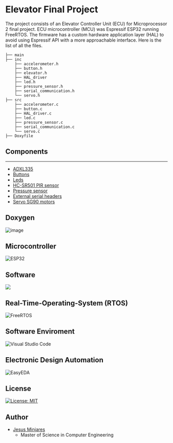 # Elevator Final Project
The project consists of an Elevator Controller Unit (ECU) for Microprocessor 2 final project. ECU microcontroller (MCU) was Espressif ESP32 running FreeRTOS. The firmware has a custom hardware application layer (HAL) to avoid using Espressif API with a more approachable interface. Here is the list of all the files.
```
├── main
├── inc
    ├── accelerometer.h
    ├── button.h
    ├── elevator.h
    ├── HAL_driver
    ├── led.h
    ├── pressure_sensor.h
    ├── serial_communication.h
    └── servo.h
├── src
    ├── accelerometer.c
    ├── button.c
    ├── HAL_driver.c
    ├── led.c
    ├── pressure_sensor.c
    ├── serial_communication.c
    └── servo.c
├── Doxyfile
```
## Components
---
* [ADXL335](https://www.adafruit.com/product/163)
* [Buttons](https://www.amazon.com/6x6x6mm-Momentary-Push-Button-Switch/dp/B01GN79QF8)
* [Leds](https://www.amazon.com/Assorted-Lighting-Electronics-Components-Emitting/dp/B01CUGAFEC/ref=sr_1_4?keywords=LED%2Bsmd%2B0608&qid=1638487354&s=industrial&sr=1-4&th=1)
* [HC-SR501 PIR sensor](https://www.amazon.com/DIYmall-HC-SR501-Motion-Infrared-Arduino/dp/B012ZZ4LPM)
* [Pressure sensor](https://www.amazon.com/Adafruit-Round-Force-Sensitive-Resistor-FSR/dp/B00XW2MIRQ/ref=sr_1_3?crid=1OGXQK6UD8IA6&keywords=force+sensitive+resistor&qid=1638487910&s=electronics&sprefix=Force+%2Celectronics%2C203&sr=1-3)
* [External serial headers](https://www.amazon.com/DEPEPE-2-54mm-Headers-Arduino-Prototype/dp/B074HVBTZ4/ref=sr_1_15_sspa?keywords=external+header+pin&qid=1638487958&sr=8-15-spons&psc=1&spLa=ZW5jcnlwdGVkUXVhbGlmaWVyPUE4VUdQU09GMktDWlYmZW5jcnlwdGVkSWQ9QTAyMDgxMjQyMlRYNU5ENUxWVk5BJmVuY3J5cHRlZEFkSWQ9QTAxMzc4ODA2MzVFREQ2TURXSVYmd2lkZ2V0TmFtZT1zcF9tdGYmYWN0aW9uPWNsaWNrUmVkaXJlY3QmZG9Ob3RMb2dDbGljaz10cnVl)
* [Servo SG90 motors](https://www.amazon.com/Micro-Servos-Helicopter-Airplane-Controls/dp/B07MLR1498/ref=sr_1_1_sspa?keywords=SG90&qid=1638487991&sr=8-1-spons&spLa=ZW5jcnlwdGVkUXVhbGlmaWVyPUEzRjRJWkkzMDFVMU45JmVuY3J5cHRlZElkPUEwODg1OTc2M0lBNjZSVzNFNUpPOSZlbmNyeXB0ZWRBZElkPUEwNjU4NjQ2MlVBWjVRWlZaM1A5VCZ3aWRnZXROYW1lPXNwX2F0ZiZhY3Rpb249Y2xpY2tSZWRpcmVjdCZkb05vdExvZ0NsaWNrPXRydWU&th=1)

## Doxygen
![image](https://user-images.githubusercontent.com/60948298/144520203-1a12df03-c54e-4767-9a92-effcdff6a5b9.png)

## **Microcontroller**
![ESP32](https://img.shields.io/static/v1?label=&logo=espressif&message=ESP32&color=000000)

## **Software**
![](https://img.shields.io/badge/Code-C-informational?style=flat&logo=C&color=003B57)

## **Real-Time-Operating-System (RTOS)**
![FreeRTOS](https://img.shields.io/static/v1?label=OS&message=FreeRTOS&color=green&logo=data:image/png;base64,iVBORw0KGgoAAAANSUhEUgAAAGMAAAAmCAIAAABfzLIdAAAKgklEQVR42u2aBVRcOxPHee7u7u7%2BWqzu7u7u7u4GNZy6UeVRd1rcXWpI3Ys7VH4f817ellvuYdnPy5ycPXeTySb5Z%2FKfyew1u3235BflXUo%2FnXQ99j4ucVcyzhUW5ZdA5m%2Bk0nKubw5fPH5nyyHbaleUSbvbbo92ycpPL4kUQNJWQruizNjX5WJ68t9IXc%2B6NHFXGxpGejT0iHJOvh6XnnsjOz%2Fj%2FixpOdcSrkVzvIa71wOT6fu6ZOal%2FonU6qBZVI3yaIxlKWOrkLhLQcP%2FqA8y7pEOfDXLyEsZ8UcDvh887qaUCgsLHdbbpKSk8Hzz5s209DSpz8jMsF05jc%2F7BCz3KEeQGbezRX5hrhnI8WWoe92U7CtKIz09vc1M85iYaJ4DgwPaTagu9YmJCe3nmfP5X7KSW7du3fxLeP6n9z2XekoI62zKCbOA5L0CW0FR3j2R8vI90mGWtRYpLG7YsGEd75a%2BffuOGzdu06ZNV69eZQYlBp41a1anTp06llnWr1%2BPdWsXcOLEiWnTptWoUeP9999%2FuVg%2B%2FvjjBg0a2NjYnDt3TsYtTWg9dOhQt27dvv7661dfffXNN9%2F85ZdfhgwZ4uvrqx0L2hrmXhd84i8Hm%2Fkm7uRpwq7WBUX5JZCKio7id496e4KUYH8q4aRCavny5Waly9NPPz1w4EDwUtvFPJ5%2F%2FnkzY6Ry5cpXrlwxnPrly5d79%2B796KOPltblmWeemTBhAvO%2Fp5lcv369fv36DzzwgLYjlS1atKCjoX5uQbZQFSevVKQ6LrDsY9N40NJWvW0a9nKtxgOlr22TrvbWgpS9vb2M8dRTT73xl7z00ksPP%2FywGv7333%2B%2FePGiTBqgLSwsnrtbWJhoPvjgg88%2B%2B2yJ1latWl24cEHN6tSpU9iO%2BnHG%2BvXXX7EsS0vLTz75xHDcOnXqqHGVFBQUVK1aVRQeeeSRH374oVGjRg0bNvzqq6%2F4KmCFhYUxTyOQQtvRbcEStxnaYu82LzcvFx07OzsZlfGCg4OPFUtsbOzevXu7dOny0EMPSSuWlZOTI7yQmpoaHx8fbSAHDx4UNVDmUERFRRm2njx5kr7KHD788ENRBtOhQ4d6eXmhcP78eUA5ffr0%2Fv37sRcQF522bduWMBDOsjS9%2BOKLS5Ys4ffZBmz27Nmz9G3WrBk%2F6%2B%2FvX1RUVHakyiQKqebNmzOeYkdGysjI6Nmzp7S%2B9tprZ86cASZFooZCk6jBF4DICS2hoIbr2rWrMiUOPtDk5eXdMhDGZScGDRokamzVhg0bDKmnSZMm0gSZJicnqybpm5aWFh4eDnZ8NQKp%2FPz8GY6jL1%2B5LPySmJQo9SmpKeMXD4DLDZHieMNHJXBkVHUWjh49KhulFfZTIYVJqllqKVy4CZPBLejQdlZW1k8%2F%2FSS%2FWa1aNSxRwfH9999LvZOTU3Z29j3JHjGap5Tv8%2Fb1ajPZUuv79JG6ceOGHH5k586dcIQpSOFPRY3VRkZGsnk6vn%2Fz5s2KjEJDQ2Xx1CsEZ8%2BenZsLgeiL8UhJlGAkUmgmiouBaL29vVlbuZFiqT%2F%2F%2FLOoEZdcu3ZNf3mcoxdeeEH0nZ2dOR%2BCVPv27aXyyy%2B%2FVITwn0dq4sSJ0vrNN9%2FExcWx2nIjBfuIiwT6jRs36puDcrLys9BWZmam1GPaKj4ghoqIiBBOMBWpTjZW7WdbdZxj3WGuVZ9V1XigUNPN0RraKoGUYdTDShYsWCA%2Bm8%2F58%2BeLFZQbKfyp6Dz22GOBgYHKPHUOYOfOnaVL69at4QFFvoQdij2ffPLJXr16HT9%2BHGTLjxSyadeaNR7O2uK2Y5XMVSH1zjvvNG7cmEkg1atXxwdL%2FRNPPDFy5EimwtaZgpSPj4%2FyejExMbIwfSGGkC716tUz3EVQY5ISSSgu69ChA1avnaSpUYIyfoWUVphK7dq1165dm5CQIDRhClK7d%2B9WMZfS0ZcxY8ZIl5o1a166dMnQ3IhgXFxcPvvsM1FQmzpixAiOOQpGI8XWefkfXr9jeUhEoNScOHXMYdPc7nPqljh90OfnxcJKhAj4JDrn1Ij1mYiUik6534lO2W0KYzdESh1DxoUioHaZsIIVojAunkLW73Lpu7p6u3mVucrsPLRt3tpxvV2r91hUa%2FH66bm5OYKUmg3siLNjGW5ublw4VDiDtZuOVFBQkLo2gX5ZTh%2F3cOmCv9N6GzEuAlfiewcHB9hDgdW%2Ff39uBUYgxQ91n1%2FHZfMiztoad5fOi60Guzb12L%2BJuE4UtIwugTJGBJVwRxfLsrW1Nf30JSUlCbPw6enpqcN6avJYtPzs2LFjCRp0NJke18lKlSopmueqwGaUFSkOc7s55uHhYTwDfJcl1t7%2BRwzH0IkSGIbshzR9%2BumndGdCpiBFPE2rqHFf04de0kFkMkR%2F3bp1YiP6yGKqUJV0WbFiBUMYESW0nWW%2BesNyL7%2FDO%2Fa6t59rsW7TKp4pPgFe7KoOUhIBwSlqYAnQTYk88Q%2Bixj1WbERHQEddOTm5wpX6worIKEgvwhrALStSqLaeZt7FzrKLnQWlu7M1n1LazK6UkHBKHykWPHjwYGklbmCTTUFKcmGKqshb6FAVu0KKTpTbtWtXxlgcNKFXdSs0AinkwsUL%2BDhtSUpOYuyy3JC5zUvAEhAQYEqMjuCScKyiSfwttHhP0%2BjTp4%2Bokd7aunWrIlZ8C1ma0qybgFZmyxk8fPiwEaePeQSHB6oO3Mi1M9NHijmZm5uLwoABA%2BAaU5ACaMxKefTffvsNy8IQlD4POF%2B8sEpgEijgCtQOrVq1ikoSWCQ2cFOGHdlUEoHSsW7duuQtjGP01tMrR0SEy5qbjalEptgopJgBt1NRePvtt8kHUVNupCTiJSmowOKeRG6AaGD48OHkm6ysrDAHFfeSg2f9xAHaNB6t%2BBk64haJNiEHlWtmnh4eHqzduHsfLM5gPDNe25nmpC%2BMQgqhUm42LM%2FV1RXETUEK4a47c%2BZM%2BU2tKBYfPXo08Z3iGuVkatWqpYDWCoyOKyBM1Yk8d5UPKZK5cCdEOH78eFjgnkeGTBAbiG0TNwhlaD06vPPRRx9xLrj66CMllkVWF1sgGcD%2FFw8VC%2FbFlZAjyV8sBPSgr40kJDdN6op73wcffMBlWzqCO8HU5MmTyQtDMnqZvLCzR4r%2FZ2%2BUW5htiFRHG6t%2BC5qPsO84zK5DT9eqfef%2F45kybFEnCFXokx0gbCNiKo0pQRnvw8kn6yreWrsAwAIjOEULZWmcBesxNHdvfAU8zSfpPWaCFQsH6fg4ggymhD5ZM9DB%2BuiIxwBcbUf%2BeQccysmrEWZnU07KlxNXIgydiO2qqfPXjteWuSvG3Ui5odaJ6MzMKJ1y%2FC3KPFk8nwhfjfpPVPrqdww76wky%2FOV3I%2FuyWdHNQt7o4PtSrxE8K6UKyS%2FKnXuwN8jYeg4CWzOqApP3iVmtCJiWkZtCTYVgRA4%2Bo4vfQ6gTezHgz3ddAGxDqI2ANcqjkaPPWLcw203hi%2B%2FP4hZqY%2Bc9St5qGbqtzo6YZXe9aVZ0q2hv%2FFpeDKJZSkUZu6PZ0VPumJFC6i6T8zyxZVXgTDvvkUu8ht%2BfBYPihTLvBA9et9O851kGqZA7hD1hk6I9Qm8AAAAASUVORK5CYII%3D)

## **Software Enviroment**
![Visual Studio Code](https://img.shields.io/badge/Visual_Studio_Code-0078D4?style=flat&logo=visual%20studio%20code&logoColor=white)

## **Electronic Design Automation**
![EasyEDA](https://img.shields.io/static/v1?label=&message=EasyEDA&color=5588FF&logo=data:image/png;base64,iVBORw0KGgoAAAANSUhEUgAAAGUAAABlCAYAAABUfC3PAAAAAXNSR0IArs4c6QAACJNJREFUeF7tnXlsF0UUx78th60iQoIQlSMmJh54RkKiiMFgjNFoIodQQChEDEEgBQGj4RASFSlHBZWjQKQCrQfRSMSLEDQQjRLBC1ACGkEBD1AwhdIi5tFOftPt7s6b3dnfb7bM%2Ftff782b976febP7252d5g2cc%2FYs3GGVAnkOilU8zgXjoNjHxEGxkImD4qDYqICFMblzioNioQIWhuQqxUGxUAELQ3KV4qBYqICFIblKcVAsVMDCkFylOCgWKmBhSKmvlJfHAB3a8pTd9DVQ%2FiHPNpdWqYTy%2BtT4klXXACNfjO8nCQ%2BpgmIChp%2BIg%2BYmIW10n6mAkhQMWbZj%2FwJjXokupMmWVkNp2QJY%2B4TJdNW%2BbKgaa6HMLQa6dVSLmIRFrsFYCaViInBBK77cNXXA8AXB9h3bAYsf4%2Fsjy1yCsQ5K2WjgsvY8AaMId1EBsGpCcv55nsOtsg6ldUvgtUnxQo8Cw9sjgacBoDpM9KXqw%2Ft9VqDk5wGVU3RDa2pPywYHl8b3I3vgXNllG0ziUDhJc2TesR%2BY8xbHUt9GFePTFcC%2Bw%2Fp%2Bo7ZIDIoqUZ2As%2FHrWxVvNqslESiqBHWAZPNKKCzuF9YDX%2B3TjTyavXEoaQVC8j1TBFzbJVzICcuBI39HE5vbyigUHSCTVwEH%2Fmwa5uyhwNVXZD7P5rRBvXJzGP0ScLyaK7OenTEonGRO1QIjFuoFmG1rTh5yTEkMmqxBSSL4pIDlGowRKKok0gREZwpLqmISh5I2ICR07%2B4A%2FeB9sCfQuQO%2FHk3lGhtKWJWc%2BQ8YMo%2BflM2Wg3sDD90WHuHG7cDqzfGzSBSKqZETP01zHrIxVTsoEXiFgTGxOCMxKFu%2BA5ZsjJBxCpq0KQRWjg8ONO4MkRiUofOBujN2Klw1BVj7CbDhi%2BjxhVWLtVDiBhZdruCWXiHjxJhKKDPWAT8cTEJafZ9JCHh9N2D6IP9Y4sAmj4lNX%2BQ8bnD68jduobpSIusRZcCp0%2Fo9tW8DLB17HkBRibjzJ%2BD5N9UCqvx4PUQZPA%2F0BIb1SSGU4jLgJGMU6oq45yAwc11TQXT9CA%2FDFwI1tWrYskUSU6LwH3v6Ui2EUI3CqEKK6bFFPrBusp6gwloVW5hXq6FQ4Cphg5JXtYsmtbpVHBjkvWoqkBfSTVz%2FsSuFYrvrRmDMveFieAPNBZC4YlGGbQuB8gR%2FOBq5%2BhIoOCKLcwzHVj3e%2BRYmYFBvnMfFJvoyUik6YDhSehMraAWsnshpmbGhneUGG3rF4c7uwOP3q%2Fs3AcRopZxzlgfQLYw4R1hinArTeeQ8bxTQReN5SVhe720HKgzctjcOhRwmeTUUBmX%2FYeCpCv5w4ADmezP7Q9no9CUnESVpVfkP7AUM6OUvlaqtt1WU%2BPx6%2FusEMHaJDj61bWJQqGvdxFXCrhgPXFxoDxR6qkpPV00fiULRvQDYdQCYVRmcoskfbLoDRo4q6WW0WYEiEurUDlikeHmHpgKaEnSnG1WV%2BaHWBTNsAVBbZ7oumvrLKhSdytm2G9i6C3iyv1qEYfOBWksfqKmjtwRKlPNNWHJRqiSKWNlqk5NKoeQWjgYuZ75Gdz4BoVxzBoU6p7e7aNFb1KO5VYjQIadQKIgbugHTAh6rnm8VYg0UEQjdnqHbNKqDdoWg3SGa85HzSvETt7gv0PcmgB6g%2FVMNjF%2Bm%2F2QwzdCshJJmQU3E7qCYUNGwDwfFsKAm3DkoJlQ07MNBMSyoCXcOigkVDfuIDEV1h7WkHDh0zHC0mu6WjwMuuTC8kXxXICgn7p0D0X7J%2B8CWbzWDlcwTg0J9cJOJHn54S9XAkWOc2g%2B49apgf5u%2FAZZ9EPw97cxEv6vEESf32FB%2BPgLUep6%2BVZ8CnmOs%2BU0KhvArQ6E45YNifvYN4GRN%2Faey7e4DwJWdgILWjduELcM1%2BZpFJCjXdAZmDakPWGdE3H0zsGknD8U9twAf7eDZBlnJQqniDLNV%2BfF7TK3qLyyzSFBWl2RGEadzv2lEZymrsBV%2BSlYAh442TstPOPHZ3t%2BAaWv4U503NtrLkva0DBqEOvlxhlkkKKqRI3ccNq%2FTOilaL%2BU33cg%2BxKt6nNFMq%2FFpVb48JY1bCvxxPDoU7%2FQmQ1s5AWhTkJkx%2BvcC1m%2FjSB9sExtKkGsKPEjEyslAfn6mpbcSxIgUW%2BCK7%2BXFfkFXTZyrKdGzny3tvOf3j3uDcqHPhR%2FajFT3lQo%2F%2FRKBcvQEsHV3%2FY4NnJIPguIXsBBHFk98Jr%2BVVdgaeLUkfMT6QeFMq8JG7ApLf6%2BZBLRqmQEkw9Ktm1hQKj8F3vncv0vVFBc28oTH6WuBH38NP3dw%2FKjOe%2FIelzpQRN%2FeNkGfc%2BHEghKWLBfK978As6uChafvyEYc%2FW8HHr6j%2Fi9aDCdeGAoSJqhS5R6n9AN6NPxGUUF5dDFw4mSmMrxTYekooGvD%2BmTaz4z2NdM9cg5FJYKfqJyrHdWgkIVS2YZd2akEV1WpkXMK9zdKWKIzi4DrGrYF9M7rnHme80NNJTQXiuznzFlgSGl9ddJCdjp%2B99m6kM4t9PYwp0qNQAm7xKUOTtcBjzRscS7binthQYLKn9NuQPf1yITrHW3ee1p%2Bo1EVp85VmneK4gCPc17Rnr5Uycqjg%2F6jA13Whh1%2BV16yvd%2F7JvJ5hTP9%2BfUvr5bXyUl%2B35FzTi17F%2Fhsj2qSa%2Fy9cSi03HTRhkwnQ%2FtkLo3p05UfZ26feC8bu14KlI7MtKX7UsU%2B%2Fw1IZ6QGycGplC%2F3AvPebuyB0ze14NoZmb70mJu3nlEEdPc5H5nvKXcetSsld6HW9yxGIO2QRLdfmuORKijl44C2DQ%2BtolxqpgVgqqCIKqFb%2BnRuaq5HqqA0VwjevBwUC0k7KA6KhQpYGJKrFAfFQgUsDMlVioNioQIWhuQqxUGxUAELQ3KV4qBYqICFIblKsRDK%2F0ANm%2Fr7waacAAAAAElFTkSuQmCC)

## **License**
[![License: MIT](https://img.shields.io/badge/License-MIT-yellow.svg)](https://opensource.org/licenses/MIT)


## **Author**
* [Jesus Minjares](https://github.com/jminjares4)
  * Master of Science in Computer Engineering

